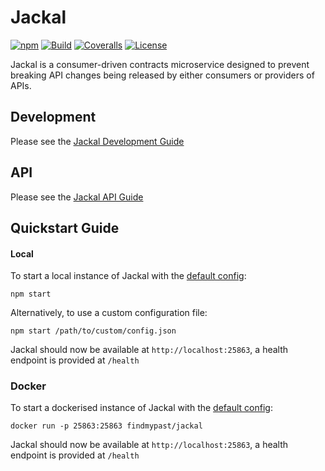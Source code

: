 # Jackal

[![npm](https://img.shields.io/npm/v/jackal.svg)](https://www.npmjs.com/package/jackal)
[![Build](https://img.shields.io/travis/findmypast-oss/jackal.svg)](https://travis-ci.org/findmypast-oss/jackal)
[![Coveralls](https://img.shields.io/coveralls/findmypast-oss/jackal.svg)](https://coveralls.io/github/findmypast-oss/jackal)
[![License](https://img.shields.io/github/license/findmypast-oss/jackal.svg)](https://github.com/findmypast-oss/jackal/blob/master/LICENSE)

Jackal is a consumer-driven contracts microservice designed to prevent breaking API changes being released by either consumers or providers of APIs.

## Development

Please see the [Jackal Development Guide](./docs/development.md)

## API

Please see the [Jackal API Guide](./docs/api.md)

## Quickstart Guide

#### Local

To start a local instance of Jackal with the [default config](./examples/config.json):

```
npm start
```

Alternatively, to use a custom configuration file:

```
npm start /path/to/custom/config.json
```

Jackal should now be available at `http://localhost:25863`, a health endpoint is provided at `/health`

### Docker

To start a dockerised instance of Jackal with the [default config](./examples/config.json):

```
docker run -p 25863:25863 findmypast/jackal
```

Jackal should now be available at `http://localhost:25863`, a health endpoint is provided at `/health`
